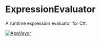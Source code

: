 # ExpressionEvaluator
A runtime expression evaluator for C#. 

[![AppVeyor](https://ci.appveyor.com/api/projects/status/32toj7igk4vwyxdg?svg=true)](https://ci.appveyor.com/project/BrandonLegault/expressionevaluator)
